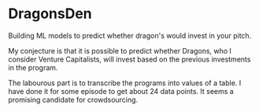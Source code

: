 # DragonsDen
Building ML models to predict whether dragon's would invest in your pitch.

My conjecture is that it is possible to predict whether Dragons, who I consider Venture Capitalists, will invest based on the previous investments in the program.

The labourous part is to transcribe the programs into values of a table. I have done it for some episode to get about 24 data points. It seems a promising candidate for crowdsourcing.
